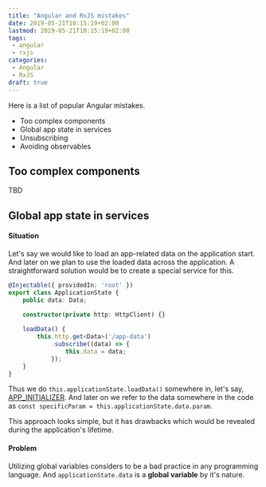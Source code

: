 ```yaml
---
title: "Angular and RxJS mistakes"
date: 2019-05-21T10:15:19+02:00
lastmod: 2019-05-21T10:15:19+02:00
tags:
 - angular
 - rxjs
categories:
 - Angular
 - RxJS
draft: true
---
```

Here is a list of popular Angular mistakes.


* Too complex components
* Global app state in services
* Unsubscribing
* Avoiding observables


## Too complex components

TBD

## Global app state in services

#### Situation

Let's say we would like to load an app-related data on the application start.
And later on we plan to use the loaded data across the application. A straightforward
solution would be to create a special service for this.

```typescript
@Injectable({ providedIn: 'root' })
export class ApplicationState {
    public data: Data;
    
    constructor(private http: HttpClient) {}

    loadData() {
        this.http.get<Data>('/app-data')
            .subscribe((data) => {
                this.data = data;
            });
    }
}
```

Thus we do `this.applicationState.loadData()` somewhere in, let's say,
[APP_INITIALIZER](https://www.intertech.com/Blog/angular-4-tutorial-run-code-during-app-initialization/).
And later on we refer to the data somewhere in the code
as `const specificParam = this.applicationState.data.param`.

This approach looks simple, but it has drawbacks which would be revealed during
the application's lifetime.

#### Problem

Utilizing global variables considers to be a bad practice in any programming
language. And `applicationState.data` is a **global variable** by it's nature.
